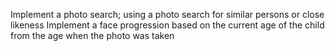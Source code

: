 Implement a photo search; using a photo search for similar persons or close likeness
 Implement a face progression based on the current age of the child from 
the age when the photo was taken